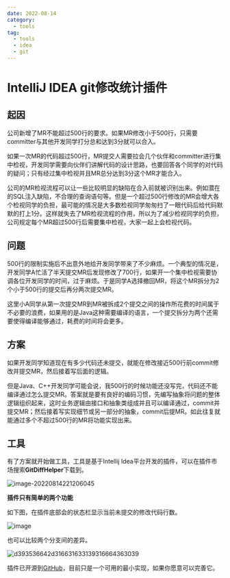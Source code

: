 ```yaml
---
date: 2022-08-14
category:
  - tools
tag:
  - tools
  - idea
  - git
---
```


# IntelliJ IDEA git修改统计插件

## 起因

公司新增了MR不能超过500行的要求。如果MR修改小于500行，只需要committer与其他开发同学打分总和达到3分就可以合入。

如果一次MR的代码超过500行，MR提交人需要拉会几个伙伴和committer进行集中检视，开发同学需要向伙伴们讲解代码的设计思路，也要回答各个同学的对代码的疑问；只有经过集中检视并且MR总分达到3分这个MR才能合入。

公司的MR检视流程可以让一些比较明显的缺陷在合入前就被识别出来。例如潜在的SQL注入缺陷，不合理的查询语句等。但是一个超过500行修改的MR会增大各个检视同学的负担，最可能的情况是大多数检视同学匆匆扫了一眼代码后给代码默默的打上1分。这样就失去了MR检视流程的作用，所以为了减少检视同学的负担，公司规定每个MR超过500行后需要集中检视，大家一起上会检视代码。

## 问题

500行的限制实施后不出意外地给开发同学带来了不少麻烦。一个典型的情况是，开发同学A忙活了半天提交MR后发现修改了700行，如果开一个集中检视需要协调各位开发同学的时间，过于麻烦。于是同学A选择撤回MR，将这个MR拆分为2个小于500行的提交后再分两次提交MR。

这里小A同学从第一次提交MR到MR被拆成2个提交之间的操作所花费的时间属于不必要的浪费，如果用的是Java这种需要编译的语言，一个提交拆分为两个还需要使得编译能够通过，耗费的时间将会更多。

## 方案

如果开发同学知道现在有多少代码还未提交，就能在修改接近500行前commit修改并提交MR，然后接着写后面的逻辑。

但是Java、C++开发同学可能会说，我500行的时候功能还没写完，代码还不能编译通过怎么提交MR。答案就是要有良好的编码习惯，先编写抽象将问题的整体逻辑组织起来，这时业务逻辑由接口和抽象类组成并且可以编译通过，commit并提交MR；然后接着写实现细节或另一部分的抽象，commit后提MR。如此往复就能通过多个不超过500行的MR将功能实现出来。

## 工具

有了方案就开始做工具，工具是基于Intellij Idea平台开发的插件，可以在插件市场搜索**GitDiffHelper**下载到。

![image-20220814221206045](./assets/image-20220814221206045.png)

**插件只有简单的两个功能**

如下图，在插件底部会的状态栏显示当前未提交的修改代码行数。

![image](./assets/68747470733a2f2f706c7567696e732e6a657.png)

也可以比较两个分支间的差异。

![d393536642d316631633139316664363039](./assets/d393536642d316631633139316664363039.png)

插件已开源到[GitHub](https://github.com/WalterInKitchen/git_diff_idea_plugin)，目前只是一个可用的最小实现，如果你愿意可以完善它。